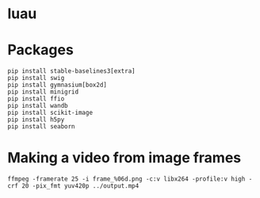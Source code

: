 # luau

# Packages

```
pip install stable-baselines3[extra]
pip install swig
pip install gymnasium[box2d]
pip install minigrid
pip install ffio
pip install wandb
pip install scikit-image
pip install h5py
pip install seaborn
```

# Making a video from image frames

```
ffmpeg -framerate 25 -i frame_%06d.png -c:v libx264 -profile:v high -crf 20 -pix_fmt yuv420p ../output.mp4
```